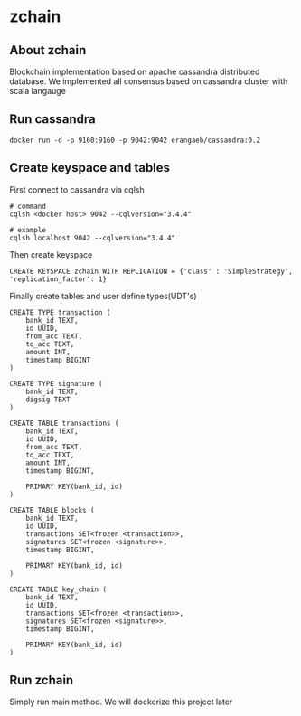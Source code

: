 # zchain

## About zchain

Blockchain implementation based on apache cassandra distributed database. We implemented all consensus 
based on cassandra cluster with scala langauge

## Run cassandra 

```
docker run -d -p 9160:9160 -p 9042:9042 erangaeb/cassandra:0.2
```

## Create keyspace and tables

First connect to cassandra via cqlsh 

```
# command
cqlsh <docker host> 9042 --cqlversion="3.4.4"

# example
cqlsh localhost 9042 --cqlversion="3.4.4"
```

Then create keyspace

```
CREATE KEYSPACE zchain WITH REPLICATION = {'class' : 'SimpleStrategy', 'replication_factor': 1}
```

Finally create tables and user define types(UDT's)

```
CREATE TYPE transaction (
    bank_id TEXT,
    id UUID,
    from_acc TEXT,
    to_acc TEXT,
    amount INT,
    timestamp BIGINT
)

CREATE TYPE signature (
    bank_id TEXT,
    digsig TEXT
)

CREATE TABLE transactions (
    bank_id TEXT,
    id UUID,
    from_acc TEXT,
    to_acc TEXT,
    amount INT,
    timestamp BIGINT,

    PRIMARY KEY(bank_id, id)
)

CREATE TABLE blocks (
    bank_id TEXT,
    id UUID,
    transactions SET<frozen <transaction>>,
    signatures SET<frozen <signature>>,
    timestamp BIGINT,

    PRIMARY KEY(bank_id, id)
)

CREATE TABLE key_chain (
    bank_id TEXT,
    id UUID,
    transactions SET<frozen <transaction>>,
    signatures SET<frozen <signature>>,
    timestamp BIGINT,

    PRIMARY KEY(bank_id, id)
)
```

## Run zchain

Simply run main method. We will dockerize this project later